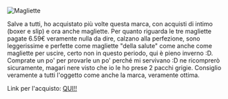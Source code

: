 ![Magliette](https://images-na.ssl-images-amazon.com/images/I/91QhSe91REL._UX569_.jpg)

Salve a tutti, ho acquistato più volte questa marca, con acquisti di intimo (boxer e slip) e ora anche magliette. Per quanto riguarda le tre magliette pagate 6.59€ veramente nulla da dire, calzano alla perfezione, sono leggerissime e perfette come magliette "della salute" come anche come magliette per uscire, certo non in questo periodo, qui è pieno inverno :D. Comprate un po' per provarle un po' perché mi servivano :D ne ricomprerò sicuramente, magari nere visto che io le ho prese 2 pacchi grigie. Consiglio veramente a tutti l'oggetto come anche la marca, veramente ottima.

Link per l'acquisto: [QUI!!](https://amzn.to/2XbxcaM)
